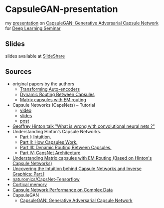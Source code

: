 # CapsuleGAN-presentation

my [presentation](https://github.com/ufal/npfl117/tree/master/1718-summer) on [CapsuleGAN: Generative Adversarial Capsule Network](https://arxiv.org/pdf/1802.06167.pdf) for [Deep Learning Seminar](https://ufal.mff.cuni.cz/courses/npfl117/1718-summer)

## Slides

slides available at [SlideShare](https://www.slideshare.net/KarelHa1/capsulegan-generative-adversarial-capsule-network)

## Sources

* original papers by the authors
  * [Transforming Auto-encoders](http://www.cs.toronto.edu/~fritz/absps/transauto6.pdf)
  * [Dynamic Routing Between Capsules](https://arxiv.org/pdf/1710.09829.pdf)
  * [Matrix capsules with EM routing](https://openreview.net/pdf?id=HJWLfGWRb)
* Capsule Networks (CapsNets) – Tutorial
  * [video](https://youtu.be/pPN8d0E3900)
  * [slides](https://www.slideshare.net/aureliengeron/introduction-to-capsule-networks-capsnets)
  * [post](https://www.oreilly.com/ideas/introducing-capsule-networks)
* [Geoffrey Hinton talk "What is wrong with convolutional neural nets ?"](https://youtu.be/rTawFwUvnLE)
* Understanding Hinton’s Capsule Networks. 
  * [Part I: Intuition.](https://medium.com/ai³-theory-practice-business/understanding-hintons-capsule-networks-part-i-intuition-b4b559d1159b)
  * [Part II: How Capsules Work.](https://medium.com/ai³-theory-practice-business/understanding-hintons-capsule-networks-part-ii-how-capsules-work-153b6ade9f66)
  * [Part III: Dynamic Routing Between Capsules.](https://medium.com/ai³-theory-practice-business/understanding-hintons-capsule-networks-part-iii-dynamic-routing-between-capsules-349f6d30418)
  * [Part IV: CapsNet Architecture](https://medium.com/@pechyonkin/part-iv-capsnet-architecture-6a64422f7dce)
* [Understanding Matrix capsules with EM Routing (Based on Hinton's Capsule Networks)](https://jhui.github.io/2017/11/14/Matrix-Capsules-with-EM-routing-Capsule-Network/)
* [Uncovering the Intuition behind Capsule Networks and Inverse Graphics: Part I](https://hackernoon.com/uncovering-the-intuition-behind-capsule-networks-and-inverse-graphics-part-i-7412d121798d)
* [naturomics/CapsNet-Tensorflow](https://github.com/naturomics/CapsNet-Tensorflow)
* [Cortical memory](http://www.scholarpedia.org/article/Cortical_memory)
* [Capsule Network Performance on Complex Data](https://arxiv.org/pdf/1712.03480.pdf)
* CapsuleGAN
  * [CapsuleGAN: Generative Adversarial Capsule Network](https://arxiv.org/pdf/1802.06167.pdf)
